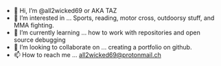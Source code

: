- 👋 Hi, I’m @all2wicked69 or AKA TAZ
- 👀 I’m interested in ... Sports, reading, motor cross, outdoorsy stuff, and MMA fighting. 
- 🌱 I’m currently learning ... how to work with repositories and open source debugging
- 💞️ I’m looking to collaborate on ... creating a portfolio on github.
- 📫 How to reach me ... all2wicked69@protonmail.ch 

<!---
all2wicked69/all2wicked69 is a ✨ special ✨ repository because its `README.md` (this file) appears on your GitHub profile.
You can click the Preview link to take a look at your changes.
--->
